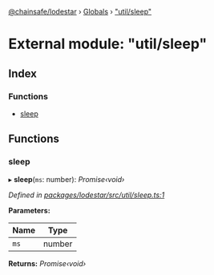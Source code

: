 [@chainsafe/lodestar](../README.md) › [Globals](../globals.md) › ["util/sleep"](_util_sleep_.md)

# External module: "util/sleep"

## Index

### Functions

* [sleep](_util_sleep_.md#sleep)

## Functions

###  sleep

▸ **sleep**(`ms`: number): *Promise‹void›*

*Defined in [packages/lodestar/src/util/sleep.ts:1](https://github.com/ChainSafe/lodestar/blob/34417abad/packages/lodestar/src/util/sleep.ts#L1)*

**Parameters:**

Name | Type |
------ | ------ |
`ms` | number |

**Returns:** *Promise‹void›*
